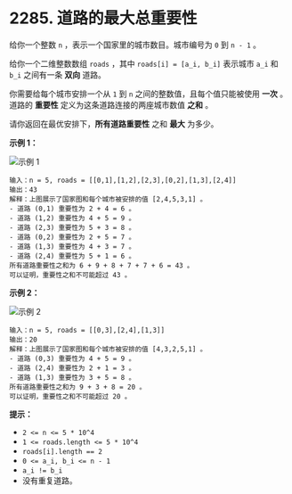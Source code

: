# 2285. 道路的最大总重要性

给你一个整数 `n` ，表示一个国家里的城市数目。城市编号为 `0` 到 `n - 1` 。

给你一个二维整数数组 `roads` ，其中 `roads[i] = [a_i, b_i]` 表示城市 `a_i` 和 `b_i` 之间有一条 **双向** 道路。

你需要给每个城市安排一个从 `1` 到 `n` 之间的整数值，且每个值只能被使用 **一次** 。道路的 **重要性** 定义为这条道路连接的两座城市数值 **之和** 。

请你返回在最优安排下，**所有道路重要性** 之和 **最大** 为多少。

**示例 1：**

![示例 1](https://assets.leetcode.com/uploads/2022/04/07/ex1drawio.png)

```()
输入：n = 5, roads = [[0,1],[1,2],[2,3],[0,2],[1,3],[2,4]]
输出：43
解释：上图展示了国家图和每个城市被安排的值 [2,4,5,3,1] 。
- 道路 (0,1) 重要性为 2 + 4 = 6 。
- 道路 (1,2) 重要性为 4 + 5 = 9 。
- 道路 (2,3) 重要性为 5 + 3 = 8 。
- 道路 (0,2) 重要性为 2 + 5 = 7 。
- 道路 (1,3) 重要性为 4 + 3 = 7 。
- 道路 (2,4) 重要性为 5 + 1 = 6 。
所有道路重要性之和为 6 + 9 + 8 + 7 + 7 + 6 = 43 。
可以证明，重要性之和不可能超过 43 。
```

**示例 2：**

![示例 2](https://assets.leetcode.com/uploads/2022/04/07/ex2drawio.png)

```()
输入：n = 5, roads = [[0,3],[2,4],[1,3]]
输出：20
解释：上图展示了国家图和每个城市被安排的值 [4,3,2,5,1] 。
- 道路 (0,3) 重要性为 4 + 5 = 9 。
- 道路 (2,4) 重要性为 2 + 1 = 3 。
- 道路 (1,3) 重要性为 3 + 5 = 8 。
所有道路重要性之和为 9 + 3 + 8 = 20 。
可以证明，重要性之和不可能超过 20 。
```

**提示：**

- `2 <= n <= 5 * 10^4`
- `1 <= roads.length <= 5 * 10^4`
- `roads[i].length == 2`
- `0 <= a_i, b_i <= n - 1`
- `a_i != b_i`
- 没有重复道路。
